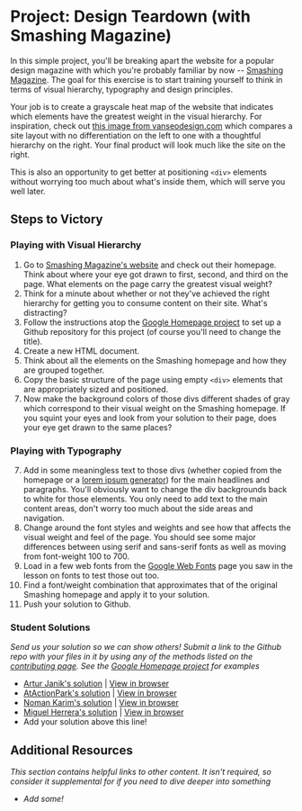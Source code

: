 # Project: Design Teardown (with Smashing Magazine)

In this simple project, you'll be breaking apart the website for a popular design magazine with which you're probably familiar by now -- [Smashing Magazine](http://smashingmagazine.com).  The goal for this exercise is to start training yourself to think in terms of visual hierarchy, typography and design principles.

Your job is to create a grayscale heat map of the website that indicates which elements have the greatest weight in the visual hierarchy.  For inspiration, check out [this image from vanseodesign.com](http://www.vanseodesign.com/blog/wp-content/uploads/2009/12/visual-hierarchy-compared.png) which compares a site layout with no differentiation on the left to one with a thoughtful hierarchy on the right.  Your final product will look much like the site on the right.

This is also an opportunity to get better at positioning `<div>` elements without worrying too much about what's inside them, which will serve you well later.

## Steps to Victory

### Playing with Visual Hierarchy

1. Go to [Smashing Magazine's website](http://smashingmagazine.com) and check out their homepage.  Think about where your eye got drawn to first, second, and third on the page.  What elements on the page carry the greatest visual weight?
2. Think for a minute about whether or not they've achieved the right hierarchy for getting you to consume content on their site.  What's distracting?
2. Follow the instructions atop the [Google Homepage project](/web-development-101/html-css) to set up a Github repository for this project (of course you'll need to change the title).
3. Create a new HTML document.
4. Think about all the elements on the Smashing homepage and how they are grouped together.
5. Copy the basic structure of the page using empty `<div>` elements that are appropriately sized and positioned.  
6. Now make the background colors of those divs different shades of gray which correspond to their visual weight on the Smashing homepage.  If you squint your eyes and look from your solution to their page, does your eye get drawn to the same places?

### Playing with Typography 

7. Add in some meaningless text to those divs (whether copied from the homepage or a [lorem ipsum generator](http://generator.lorem-ipsum.info)) for the main headlines and paragraphs.  You'll obviously want to change the div backgrounds back to white for those elements. You only need to add text to the main content areas, don't worry too much about the side areas and navigation.
8. Change around the font styles and weights and see how that affects the visual weight and feel of the page.  You should see some major differences between using serif and sans-serif fonts as well as moving from font-weight 100 to 700.
9. Load in a few web fonts from the [Google Web Fonts](https://www.google.com/fonts) page you saw in the lesson on fonts to test those out too.
10. Find a font/weight combination that approximates that of the original Smashing homepage and apply it to your solution.  
7. Push your solution to Github.

### Student Solutions

*Send us your solution so we can show others! Submit a link to the Github repo with your files in it by using any of the methods listed on the [contributing page](http://github.com/TheOdinProject/curriculum/blob/master/contributing.md).  See the [Google Homepage project](/web-development-101/html-css) for examples*

* [Artur Janik's solution](https://github.com/ArturJanik/ProjectSmashing/tree/responsiveversion) | [View in browser](http://htmlpreview.github.io/?https://github.com/ArturJanik/ProjectSmashing/blob/responsiveversion/index.html)
* [AtActionPark's solution](https://github.com/AtActionPark/odin_design_teardown) | [View in browser](https://htmlpreview.github.io/?https://github.com/AtActionPark/odin_design_teardown/blob/master/main.html)
* [Noman Karim's solution](https://github.com/nomankarim/projectsmashing) | [View in browser](https://htmlpreview.github.io/?https://github.com/nomankarim/projectsmashing/blob/master/index.html)
* [Miguel Herrera's solution](https://github.com/migueloherrera/smashing-magazine) | [View in browser](https://htmlpreview.github.io/?https://github.com/migueloherrera/smashing-magazine/blob/master/index.html)
* Add your solution above this line!


## Additional Resources

*This section contains helpful links to other content. It isn't required, so consider it supplemental for if you need to dive deeper into something*

* *Add some!*
